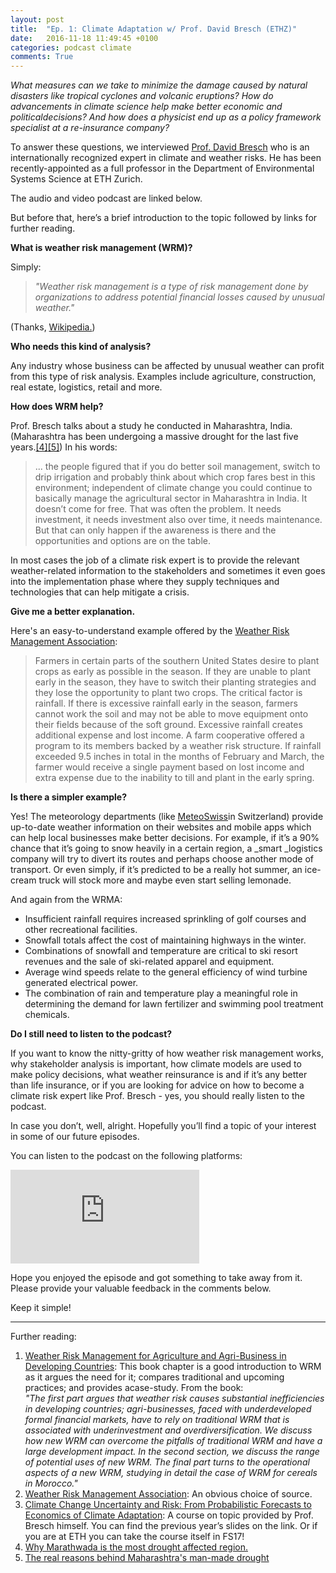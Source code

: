 ```yaml
---
layout: post
title:  "Ep. 1: Climate Adaptation w/ Prof. David Bresch (ETHZ)"
date:   2016-11-18 11:49:45 +0100
categories: podcast climate
comments: True
---
```

_What measures can we take to minimize the damage caused by natural disasters like tropical cyclones and volcanic eruptions? How do advancements in climate science help make better economic and politicaldecisions? And how does a physicist end up as a policy framework specialist at a re-insurance company?_

To answer these questions, we interviewed [Prof. David Bresch](https://www.usys.ethz.ch/en/people/profile.html?persid=49820) who is an internationally recognized expert in climate and weather risks. He has been recently-appointed as a full professor in the Department of Environmental Systems Science at ETH Zurich.

The audio and video podcast are linked below. 

But before that, here’s a brief introduction to the topic followed by links for further reading. 

**What is weather risk management (WRM)?** 

Simply: 

> _"Weather risk management is a type of risk management done by organizations to address potential financial losses caused by unusual weather."_ 

(Thanks, [Wikipedia.](https://en.wikipedia.org/wiki/Weather_risk_management))

**Who needs this kind of analysis?** 

Any industry whose business can be affected by unusual weather can profit from this type of risk analysis. Examples include agriculture, construction, real estate, logistics, retail and more. 

**How does WRM help?** 

Prof. Bresch talks about a study he conducted in Maharashtra, India. (Maharashtra has been undergoing a massive drought for the last five years.[[4]](#four)[[5]](#five)) In his words: 
<blockquote> ... the people figured that if you do better soil management, switch to drip irrigation and probably think about which crop fares best in this environment; independent of climate change you could continue to basically manage the agricultural sector in Maharashtra in India. It doesn’t come for free. That was often the problem. It needs investment, it needs investment also over time, it needs maintenance. But that can only happen if the awareness is there and the opportunities and options are on the table.</blockquote> 

In most cases the job of a climate risk expert is to provide the relevant weather-related information to the stakeholders and sometimes it even goes into the implementation phase where they supply techniques and technologies that can help mitigate a crisis. 


**Give me a better explanation.** 

Here's an easy-to-understand example offered by the [Weather Risk Management Association](http://wrma.org/what-is-weather-risk-management/): 
<blockquote> Farmers in certain parts of the southern United States desire to plant crops as early as possible in the season. If they are unable to plant early in the season, they have to switch their planting strategies and they lose the opportunity to plant two crops. The critical factor is rainfall. If there is excessive rainfall early in the season, farmers cannot work the soil and may not be able to move equipment onto their fields because of the soft ground. Excessive rainfall creates additional expense and lost income. 
A farm cooperative offered a program to its members backed by a weather risk structure. If rainfall exceeded 9.5 inches in total in the months of February and March, the farmer would receive a single payment based on lost income and extra expense due to the inability to till and plant in the early spring.</blockquote> 


**Is there a simpler example?** 

Yes! The meteorology departments (like [MeteoSwiss](http://www.meteoswiss.admin.ch/home.html)in Switzerland) provide up-to-date weather information on their websites and mobile apps which can help local businesses make better decisions. For example, if it’s a 90% chance that it’s going to snow heavily in a certain region, a _smart _logistics company will try to divert its routes and perhaps choose another mode of transport. Or even simply, if it’s predicted to be a really hot summer, an ice-cream truck will stock more and maybe even start selling lemonade. 

And again from the WRMA: 

*   Insufficient rainfall requires increased sprinkling of golf courses and other recreational facilities. 
*   Snowfall totals affect the cost of maintaining highways in the winter. 
*   Combinations of snowfall and temperature are critical to ski resort revenues and the sale of ski-related apparel and equipment. 
*   Average wind speeds relate to the general efficiency of wind turbine generated electrical power. 
*   The combination of rain and temperature play a meaningful role in determining the demand for lawn fertilizer and swimming pool treatment chemicals. 

**Do I still need to listen to the podcast?** 

If you want to know the nitty-gritty of how weather risk management works, why stakeholder analysis is important, how climate models are used to make policy decisions, what weather reinsurance is and if it’s any better than life insurance, or if you are looking for advice on how to become a climate risk expert like Prof. Bresch - yes, you should really listen to the podcast. 

In case you don’t, well, alright. Hopefully you’ll find a topic of your interest in some of our future episodes. 

You can listen to the podcast on the following platforms: 
<iframe src="https://w.soundcloud.com/player/?url=https%3A//api.soundcloud.com/tracks/290304384&amp;auto_play=false&amp;hide_related=false&amp;show_comments=true&amp;show_user=true&amp;show_reposts=false&amp;visual=true" width="60%" frameborder="no"></iframe>


Hope you enjoyed the episode and got something to take away from it. Please provide your valuable feedback in the comments below. 

Keep it simple! 

* * *

Further reading:  
1.  [Weather Risk Management for Agriculture and Agri-Business in Developing Countries](https://agriskmanagementforum.org/sites/agriskmanagementforum.org/files/Documents/Weather_Risk_Management.pdf): This book chapter is a good introduction to WRM as it argues the need for it; compares traditional and upcoming practices; and provides acase-study. From the book:  
_"The first part argues that weather risk causes substantial inefficiencies in developing countries; agri-businesses, faced with underdeveloped formal financial markets, have to rely on traditional WRM that is associated with underinvestment and overdiversification. We discuss how new WRM can overcome the pitfalls of traditional WRM and have a large development impact. In the second section, we discuss the range of potential uses of new WRM. The final part turns to the operational aspects of a new WRM, studying in detail the case of WRM for cereals in Morocco."_  
2.  [Weather Risk Management Association](http://wrma.org/what-is-weather-risk-management/): An obvious choice of source.  
3.  [Climate Change Uncertainty and Risk: From Probabilistic Forecasts to Economics of Climate Adaptation](Climate%20Change%20Uncertainty%20and%20Risk:%20From%20Probabilistic%20Forecasts%20to%20Economics%20of%20Climate%20Adaptation): A course on topic provided by Prof. Bresch himself. You can find the previous year’s slides on the link. Or if you are at ETH you can take the course itself in FS17!  
4.  <span id="four">[Why Marathwada is the most drought affected region.](http://www.skymetweather.com/content/weather-news-and-analysis/why-marathwada-is-the-most-drought-affected-region/)</span>  
5.  <span id="five">[The real reasons behind Maharashtra's man-made drought](https://yourstory.com/2016/04/maharashtra-drought-feature/)</span>  
